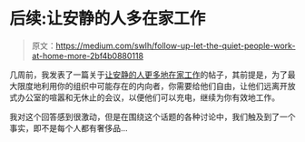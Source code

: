# 后续:让安静的人多在家工作

> 原文：<https://medium.com/swlh/follow-up-let-the-quiet-people-work-at-home-more-2bf4b0880118>

几周前，我发表了一篇关于[让安静的人更多地在家工作](/swlh/let-the-quiet-people-work-at-home-more-often-d6cc5f7a0b12)的帖子，其前提是，为了最大限度地利用你的组织中可能存在的内向者，你需要给他们自由，让他们远离开放式办公室的喧嚣和无休止的会议，以便他们可以充电，继续为你有效地工作。

我对这个回答感到很激动，但是在围绕这个话题的各种讨论中，我们触及到了一个事实，即不是每个人都有奢侈品…